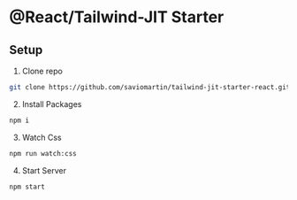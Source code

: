 # @React/Tailwind-JIT Starter 
## Setup

1. Clone repo

```bash
git clone https://github.com/saviomartin/tailwind-jit-starter-react.git
```

2. Install Packages

```bash
npm i
```

3. Watch Css

```bash
npm run watch:css
```

4. Start Server

```bash
npm start
```
